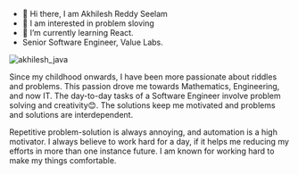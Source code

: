 - 👋 Hi there, I am Akhilesh Reddy Seelam
- 👀 I am interested in problem sloving
- 🌱 I’m currently learning React. 
- Senior Software Engineer, Value Labs.



![akhilesh_java](https://user-images.githubusercontent.com/60172036/139593612-c62c90f6-1e67-4649-beae-4b7b6af74f74.png)

Since my childhood onwards, I have been more passionate about riddles and problems. This passion drove me towards Mathematics, Engineering, and now IT. The day-to-day tasks of a Software Engineer involve problem solving and creativity😊. The solutions keep me motivated and problems and solutions are interdependent.

Repetitive problem-solution is always annoying, and automation is a high motivator. I always believe to work hard for a day, if it helps me reducing my efforts in more than one instance future. I am known for working hard to make my things comfortable.

